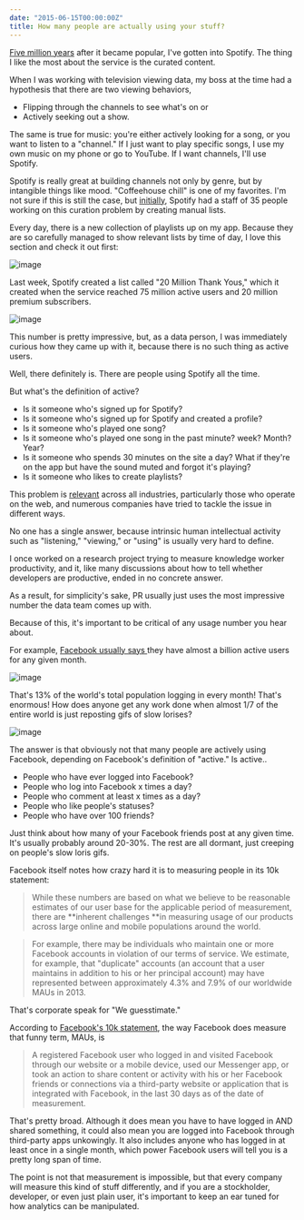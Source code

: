 ```yaml
---
date: "2015-06-15T00:00:00Z"
title: How many people are actually using your stuff?
---
```


[Five million years](http://nymag.com/news/intelligencer/spotify-2012-5/) after it became popular, I've gotten into Spotify. The thing I like the most about the service is the curated content. 

When I was working with television viewing data, my boss at the time had a hypothesis that there are two viewing behaviors,
 
+ Flipping through the channels to see what's on 
or
+ Actively seeking out a show. 

The same is true for music: you're either actively looking for a song, or you want to listen to a "channel." If I just want to play specific songs, I use my own music on my phone or go to YouTube. If I want channels, I'll use Spotify. 

Spotify is really great at building channels not only by genre, but by intangible things like mood.  "Coffeehouse chill" is one of my favorites. I'm not sure if this is still the case, but [initially](http://www.cnet.com/news/spotify-adds-human-touch-to-help-people-find-playlists/), Spotify had a staff of 35 people working on this curation problem by creating manual lists. 

Every day, there is a new collection of playlists up on my app. Because they are so carefully managed to show relevant lists by time of day, I love this section and check it out first: 

![image](https://raw.githubusercontent.com/veekaybee/veekaybee.github.io/master/images/confidence.png)

Last week, Spotify created a list called "20 Million Thank Yous," which it created when the service reached 75 million active users and 20 million premium subscribers. 

![image](https://raw.githubusercontent.com/veekaybee/veekaybee.github.io/master/images/20mil.png)

This number is pretty impressive, but, as a data person, I was immediately curious how they came up with it, because there is no such thing as active users. 

Well, there definitely is. There are people using Spotify all the time. 

But what's the definition of active? 

+ Is it someone who's signed up for Spotify? 
+ Is it someone who's signed up for Spotify and created a profile? 
+ Is it someone who's played one song? 
+ Is it someone who's played one song in the past minute? week? Month? Year? 
+ Is it someone who spends 30 minutes on the site a day? What if they're on the app but have the sound muted and forgot it's playing? 
+ Is it someone who likes to create playlists? 

This problem is [relevant](http://www.quora.com/How-do-different-sites-define-and-quantify-active-users) across all industries, particularly those who operate on the web, and numerous companies have tried to tackle the issue in different ways. 

No one has a single answer, because intrinsic human intellectual activity such as "listening," "viewing," or "using" is usually very hard to define. 

I once worked on a research project trying to measure knowledge worker productivity, and it, like many discussions about how to tell whether developers are productive, ended in no concrete answer. 

As a result, for simplicity's sake, PR usually just uses the most impressive number the data team comes up with. 

Because of this, it's important to be critical of any usage number you hear about. 

For example, [Facebook usually says ](http://newsroom.fb.com/company-info/) they have almost a billion active users for any given month. 

![image](https://raw.githubusercontent.com/veekaybee/veekaybee.github.io/master/images/fbstats.png)

That's 13% of the world's total population logging in every month! That's enormous! How does anyone get any work done when almost 1/7 of the entire world is just reposting gifs of slow lorises? 

![image](https://38.media.tumblr.com/500736338e23d5b5adb0201b6b74cbc9/tumblr_mmyemrrqkq1s1fx0zo1_500.gif)

The answer is that obviously not that many people are actively using Facebook, depending on Facebook's definition of "active." Is active..

+ People who have ever logged into Facebook? 
+ People who log into Facebook x times a day? 
+ People who comment at least x times as a day? 
+ People who like people's statuses? 
+ People who have over 100 friends?

Just think about how many of your Facebook friends post at any given time. It's usually probably around 20-30%. The rest are all dormant, just creeping on people's slow loris gifs. 

Facebook itself notes how crazy hard it is to measuring people in its 10k statement:

>While these numbers are based on what we believe to be reasonable estimates of our user base for the applicable period of measurement, there are **inherent challenges **in measuring usage of our products across large online and mobile populations around the world. 

>For example, there may be individuals who maintain one or more Facebook accounts in violation of our terms of service. We estimate, for example, that "duplicate" accounts (an account that a user maintains in addition to his or her principal account) may have represented between approximately 4.3% and 7.9% of our worldwide MAUs in 2013. 

That's corporate speak for "We guesstimate."

According to [Facebook's 10k statement](http://www.quora.com/How-does-Facebook-calculate-the-number-of-MAUs-Monthly-Active-Users), the way Facebook does measure  that funny term, MAUs, is

>A registered Facebook user who logged in and visited Facebook through our website or a mobile device, used our Messenger app, or took an action to share content or activity with his or her Facebook friends or connections via a third-party website or application that is integrated with Facebook, in the last 30 days as of the date of measurement. 

That's pretty broad. Although it does mean you have to have logged in AND shared something, it could also mean you are logged into Facebook through third-party apps unkowingly. It also includes anyone who has logged in at least once in a single month, which power Facebook users will tell you is a pretty long span of time. 

The point is not that measurement is impossible, but that every company will measure this kind of stuff differently, and if you are a stockholder, developer, or even just plain user, it's important to keep an ear tuned for how analytics can be manipulated. 



